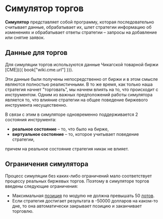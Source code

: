 # Симулятор торгов

**Симулятор** представляет собой программу, которая последовательно считывает данные, обрабатывает их, шлет стратегии информацию об изменениях и обрабатывает ответы стратегии – запросы на добавление или снятие заявок.

## Данные для торгов

Для симуляции торгов используются данные Чикагской товарной биржи [CME]({{ book["wiki.cme.url"] }}). 

Эти данные были получены непосредственно от биржи и в этом смысле являются полностью реалистичными. В то же время, как только наша стратегия начнет "торговать", мы начнем влиять на то, что происходит с инструментом. Одним из важных предположений работы симулятора является то, что влияние стратегии на общее поведение биржевого инструмента несущественно.

В связи с этим в симуляторе одновременно поддерживается 2 состояния инструмента: 
- **реальное состояние** – то, что было на бирже,
- **виртуальное состояние** – то, которое учитывает поведение стратегии,

причем на реальное состояние стратегия никак не влияет.

## Ограничения симулятора
Процесс симуляции без каких-либо ограничений мало соответствует процессу реальных биржевых торгов. Поэтому в симуляторе торгов введены следующие ограничения:
- Максимальная [позиция](../terms.md#position) по модулю не должна превышать 50 [лотов](../terms.md#lot).
- Если стратегия достигает результата в -50000 долларов на каком-то дне, то она автоматически закрывает позицию и заканчивает торговлю.
